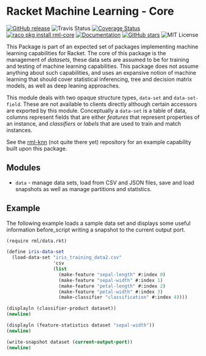 # Racket Machine Learning - Core

[![GitHub release](https://img.shields.io/github/release/johnstonskj/rml-core.svg?style=flat-square)](https://github.com/johnstonskj/rml-core/releases)
![Travis Status](https://travis-ci.org/johnstonskj/rml-core.svg)
[![Coverage Status](https://coveralls.io/repos/github/johnstonskj/rml-core/badge.svg?branch=master)](https://coveralls.io/github/johnstonskj/rml-core?branch=master)
[![raco pkg install rml-core](https://img.shields.io/badge/raco%20pkg%20install-rml--core-blue.svg)](http://pkgs.racket-lang.org/package/rml-core)
[![Documentation](https://img.shields.io/badge/raco%20docs-rml--core-blue.svg)](http://docs.racket-lang.org/rml-core/index.html)
[![GitHub stars](https://img.shields.io/github/stars/johnstonskj/rml-core.svg)](https://github.com/johnstonskj/rml-core/stargazers)
![MIT License](https://img.shields.io/badge/license-MIT-118811.svg)

This Package is part of an expected set of packages implementing machine learning capabilities
for Racket. The core of this package is the management of *datasets*, these data sets are assumed
to be for training and testing of machine learning capabilities. This package does not assume
anything about such capabilities, and uses an expansive notion of machine learning that should
cover statistical inferencing, tree and decision matrix models, as well as deep leaning approaches.

This module deals with two opaque structure types, `data-set` and `data-set-field`. These are not
available to clients directly although certain accessors are exported by this module.
Conceptually a `data-set` is a table of data, columns represent fields that are either *features*
that represent properties of an instance, and *classifiers* or *labels* that are used to train
and match instances.

See the [rml-knn](https://github.com/johnstonskj/rml-knn) (not quite there yet) repository for an example capability built upon this package.

## Modules

* `data` - manage data sets, load from CSV and JSON files, save and load snapshots as well as
manage partitions and statistics.

## Example

The following example loads a sample data set and displays some useful information before_script
writing a snapshot to the current output port.

```scheme
(require rml/data.rkt)

(define iris-data-set
  (load-data-set "iris_training_data2.csv"
                 'csv
                 (list
                   (make-feature "sepal-length" #:index 0)
                   (make-feature "sepal-width" #:index 1)
                   (make-feature "petal-length" #:index 2)
                   (make-feature "petal-width" #:index 3)
                   (make-classifier "classification" #:index 4))))

(displayln (classifier-product dataset))
(newline)

(displayln (feature-statistics dataset "sepal-width"))
(newline)

(write-snapshot dataset (current-output-port))
(newline)
```
